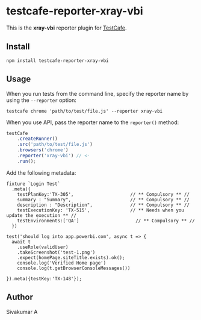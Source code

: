 # testcafe-reporter-xray-vbi

This is the **xray-vbi** reporter plugin for [TestCafe](http://devexpress.github.io/testcafe).

## Install

```
npm install testcafe-reporter-xray-vbi
```

## Usage

When you run tests from the command line, specify the reporter name by using the `--reporter` option:

```
testcafe chrome 'path/to/test/file.js' --reporter xray-vbi
```


When you use API, pass the reporter name to the `reporter()` method:

```js
testCafe
    .createRunner()
    .src('path/to/test/file.js')
    .browsers('chrome')
    .reporter('xray-vbi') // <-
    .run();
```

Add the following metadata:

```
fixture `Login Test`
  .meta({
    testPlanKey:'TX-305',                     // ** Compulsory ** //
    summary : "Summary",                      // ** Compulsory ** //
    description : "Description",              // ** Compulsory ** //
    testExecutionKey: 'TX-515',               // ** Needs when you update the execution ** //  
    testEnvironments:['QA']                     // ** Compulsory ** //
  })
  
test('should log into app.powerbi.com', async t => {
  await t
    .useRole(validUser)
    .takeScreenshot('test-1.png')
    .expect(homePage.siteTitle.exists).ok();
    console.log('Verified Home page')
    console.log(t.getBrowserConsoleMessages())
    
}).meta({testKey:'TX-148'});
```


## Author
Sivakumar A
